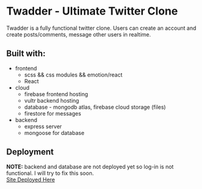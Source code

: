 # Twadder - Ultimate Twitter Clone
Twadder is a fully functional twitter clone. Users can create an account and create posts/comments, message other users in realtime.

## Built with:
- frontend
  - scss && css modules && emotion/react
  - React
- cloud
  - firebase frontend hosting
  - vultr backend hosting
  - database - mongodb atlas, firebase cloud storage (files)
  - firestore for messages
- backend
  - express server
  - mongoose for database

## Deployment
__NOTE:__ backend and database are not deployed yet so log-in is not functional. I will try to fix this soon. \
[Site Deployed Here](https://twadder-b2796.firebaseapp.com)
